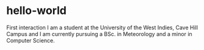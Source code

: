 # hello-world
First interaction
I am a student at the University of the West Indies, Cave Hill Campus and I am currently pursuing a BSc. in Meteorology and a minor in Computer Science.
